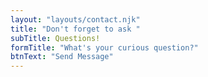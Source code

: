 ```yaml
---
layout: "layouts/contact.njk"
title: "Don't forget to ask "
subTitle: Questions!
formTitle: "What's your curious question?"
btnText: "Send Message"
---
```


